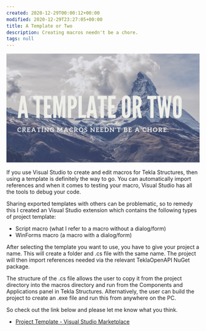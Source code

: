 ```yaml
---
created: 2020-12-29T00:00:12+00:00
modified: 2020-12-29T23:27:05+00:00
title: A Template or Two
description: Creating macros needn't be a chore.
tags: null
---
```


![](../assets/a-template-or-two.png)

If you use Visual Studio to create and edit macros for Tekla Structures, then using a template is definitely the way to go. You can automatically import references and when it comes to testing your macro, Visual Studio has all the tools to debug your code.

Sharing exported templates with others can be problematic, so to remedy this I created an Visual Studio extension which contains the following types of project template:
- Script macro (what I refer to a macro without a dialog/form)
- WinForms macro (a macro with a dialog/form)

After selecting the template you want to use, you have to give your project a name. This will create a folder and .cs file with the same name. The project will then import references needed via the relevant TeklaOpenAPI NuGet package.

The structure of the .cs file allows the user to copy it from the project directory into the macros directory and run from the Components and Applications panel in Tekla Structures. Alternatively, the user can build the project to create an .exe file and run this from anywhere on the PC.

So check out the link below and please let me know what you think.
- [Project Template - Visual Studio Marketplace](https://marketplace.visualstudio.com/items?itemName=teklanology.project-templates-01)